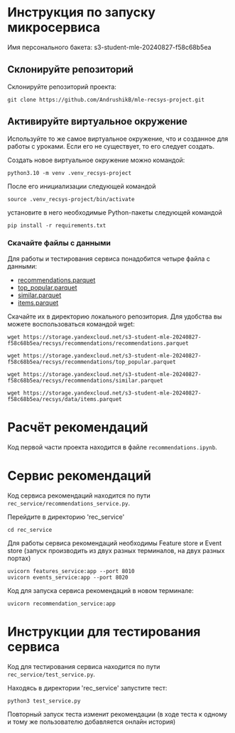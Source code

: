 # Инструкция по запуску микросервиса

Имя персонального бакета: s3-student-mle-20240827-f58c68b5ea

## Склонируйте репозиторий

Склонируйте репозиторий проекта:

```
git clone https://github.com/AndrushikB/mle-recsys-project.git
```

## Активируйте виртуальное окружение

Используйте то же самое виртуальное окружение, что и созданное для работы с уроками. Если его не существует, то его следует создать.

Создать новое виртуальное окружение можно командой:

```
python3.10 -m venv .venv_recsys-project
```

После его инициализации следующей командой

```
source .venv_recsys-project/bin/activate
```

установите в него необходимые Python-пакеты следующей командой

```
pip install -r requirements.txt
```

### Скачайте файлы с данными

Для работы и тестирования сервиса понадобится четыре файла с данными:
- [recommendations.parquet](https://storage.yandexcloud.net/s3-student-mle-20240827-f58c68b5ea/recsys/recommendations/recommendations.parquet)
- [top_popular.parquet](https://storage.yandexcloud.net/s3-student-mle-20240827-f58c68b5ea/recsys/recommendations/top_popular.parquet)
- [similar.parquet](https://storage.yandexcloud.net/s3-student-mle-20240827-f58c68b5ea/recsys/recommendations/similar.parquet)
- [items.parquet](https://storage.yandexcloud.net/s3-student-mle-20240827-f58c68b5ea/recsys/data/items.parquet)

Скачайте их в директорию локального репозитория. Для удобства вы можете воспользоваться командой wget:

```
wget https://storage.yandexcloud.net/s3-student-mle-20240827-f58c68b5ea/recsys/recommendations/recommendations.parquet

wget https://storage.yandexcloud.net/s3-student-mle-20240827-f58c68b5ea/recsys/recommendations/top_popular.parquet

wget https://storage.yandexcloud.net/s3-student-mle-20240827-f58c68b5ea/recsys/recommendations/similar.parquet

wget https://storage.yandexcloud.net/s3-student-mle-20240827-f58c68b5ea/recsys/data/items.parquet
```

# Расчёт рекомендаций

Код первой части проекта находится в файле `recommendations.ipynb`.

# Сервис рекомендаций

Код сервиса рекомендаций находится по пути `rec_service/recommendations_service.py`.

Перейдите в директорию 'rec_service'

``` cd rec_service ```

Для работы сервиса рекомендаций необходимы Feature store и Event store (запуск производить из двух разных терминалов, на двух разных портах)

```
uvicorn features_service:app --port 8010
uvicorn events_service:app --port 8020
```

Код для запуска сервиса рекомендаций в новом терминале:

```
uvicorn recommendation_service:app
```

# Инструкции для тестирования сервиса

Код для тестирования сервиса находится по пути `rec_service/test_service.py`.

Находясь в директории 'rec_service' запустите тест:

```
python3 test_service.py
```

Повторный запуск теста изменит рекомендации (в ходе теста к одному и тому же пользователю добавляется онлайн история)
